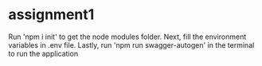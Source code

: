 # assignment1
Run 'npm i init' to get the node modules folder.
Next, fill the environment variables in .env file. 
Lastly, run 'npm run swagger-autogen' in the terminal to run the application
